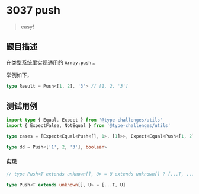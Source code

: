 # 3037 push

> easy!

## 题目描述

在类型系统里实现通用的 `Array.push` 。

举例如下，

```typescript
type Result = Push<[1, 2], '3'> // [1, 2, '3']
```

## 测试用例

```ts
import type { Equal, Expect } from '@type-challenges/utils'
import { ExpectFalse, NotEqual } from '@type-challenges/utils'

type cases = [Expect<Equal<Push<[], 1>, [1]>>, Expect<Equal<Push<[1, 2], '3'>, [1, 2, '3']>>, Expect<Equal<Push<['1', 2, '3'], boolean>, ['1', 2, '3', boolean]>>]

type dd = Push<['1', 2, '3'], boolean>
```

#### 实现

```ts
// type Push<T extends unknown[], U> = U extends unknown[] ? [...T, ...U] : [...T, U]

type Push<T extends unknown[], U> = [...T, U]
```
